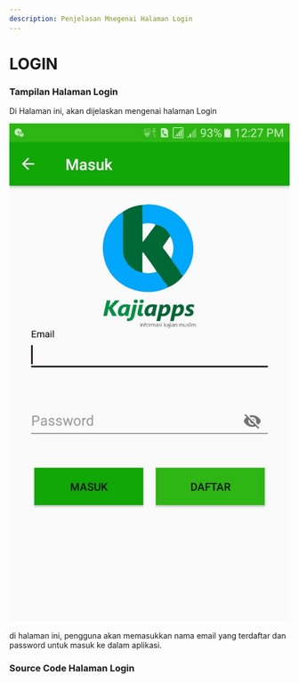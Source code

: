 ```yaml
---
description: Penjelasan Mnegenai Halaman Login
---
```


# LOGIN

### Tampilan Halaman Login

Di Halaman ini, akan dijelaskan mengenai halaman Login

![Halaman Login](../.gitbook/assets/image_1095d97.jpg)

di halaman ini, pengguna akan memasukkan nama email yang terdaftar dan password untuk masuk ke dalam aplikasi.

### Source Code Halaman Login

